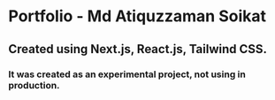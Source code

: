 # Portfolio - Md Atiquzzaman Soikat

## Created using Next.js, React.js, Tailwind CSS.

### It was created as an experimental project, not using in production.